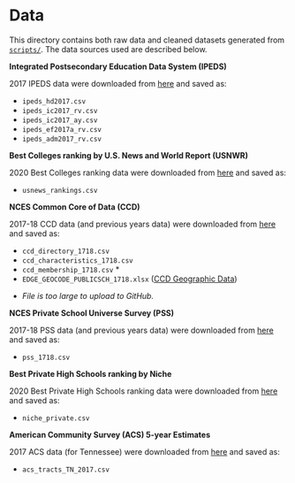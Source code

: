 # Data

This directory contains both raw data and cleaned datasets generated from [`scripts/`](https://github.com/cyouh95/recruiting-chapter/tree/master/scripts). The data sources used are described below.


**Integrated Postsecondary Education Data System (IPEDS)**

2017 IPEDS data were downloaded from [here](https://nces.ed.gov/ipeds/datacenter/DataFiles.aspx) and saved as:

- `ipeds_hd2017.csv`
- `ipeds_ic2017_rv.csv`
- `ipeds_ic2017_ay.csv`
- `ipeds_ef2017a_rv.csv`
- `ipeds_adm2017_rv.csv`


**Best Colleges ranking by U.S. News and World Report (USNWR)**

2020 Best Colleges ranking data were downloaded from [here](https://www.usnews.com/best-colleges) and saved as:

- `usnews_rankings.csv`


**NCES Common Core of Data (CCD)**

2017-18 CCD data (and previous years data) were downloaded from [here](https://nces.ed.gov/ccd/pubschuniv.asp) and saved as:

- `ccd_directory_1718.csv`
- `ccd_characteristics_1718.csv`
- `ccd_membership_1718.csv` *
- `EDGE_GEOCODE_PUBLICSCH_1718.xlsx` ([CCD Geographic Data](https://nces.ed.gov/programs/edge/Geographic/SchoolLocations))

* _File is too large to upload to GitHub._


**NCES Private School Universe Survey (PSS)**

2017-18 PSS data (and previous years data) were downloaded from [here](https://nces.ed.gov/surveys/pss/pssdata.asp) and saved as:

- `pss_1718.csv`


**Best Private High Schools ranking by Niche**

2020 Best Private High Schools ranking data were downloaded from [here](https://www.niche.com/k12/search/best-private-high-schools/) and saved as:

- `niche_private.csv`


**American Community Survey (ACS) 5-year Estimates**

2017 ACS data (for Tennessee) were downloaded from [here](https://www.census.gov/data/developers/data-sets/acs-5year.2017.html) and saved as:

- `acs_tracts_TN_2017.csv`
